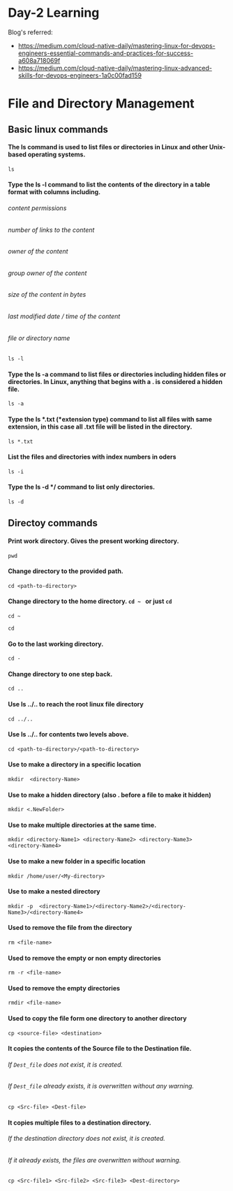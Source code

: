 # Day-2 Learning
Blog's referred:
- https://medium.com/cloud-native-daily/mastering-linux-for-devops-engineers-essential-commands-and-practices-for-success-a608a718069f
- https://medium.com/cloud-native-daily/mastering-linux-advanced-skills-for-devops-engineers-1a0c00fad159

# File and Directory Management
## Basic linux commands
#### The ls command is used to list files or directories in Linux and other Unix-based operating systems.
    ls
#### Type the ls -l command to list the contents of the directory in a table format with columns including.
###### content permissions
###### number of links to the content
###### owner of the content
###### group owner of the content
###### size of the content in bytes
###### last modified date / time of the content
###### file or directory name
    ls -l
#### Type the ls -a command to list files or directories including hidden files or directories. In Linux, anything that begins with a . is considered a hidden file.
    ls -a
#### Type the ls *.txt (*extension type) command to list all files with same extension, in this case all .txt file will be listed in the directory.
    ls *.txt
#### List the files and directories with index numbers in oders
    ls -i
#### Type the ls -d */ command to list only directories.
    ls -d
## Directoy commands
#### Print work directory. Gives the present working directory.
    pwd
#### Change directory to the provided path.
    cd <path-to-directory>
#### Change directory to the home directory. ```cd ~ ``` or just  ```cd ``` 
    cd ~
    
    cd
#### Go to the last working directory.
    cd -
#### Change directory to one step back.
    cd ..
#### Use ls ../.. to reach the root linux file directory
    cd ../..
#### Use ls ../.. for contents two levels above.
    cd <path-to-directory>/<path-to-directory>
#### Use to make a directory in a specific location
    mkdir  <directory-Name>
#### Use to make a hidden directory (also . before a file to make it hidden)
    mkdir <.NewFolder>
#### Use to make multiple directories at the same time.
    mkdir <directory-Name1> <directory-Name2> <directory-Name3> <directory-Name4>
#### Use to make a new folder in a specific location
    mkdir /home/user/<My-directory>
#### Use to make a nested directory
    mkdir -p  <directory-Name1>/<directory-Name2>/<directory-Name3>/<directory-Name4>
#### Used to remove the file from the directory
    rm <file-name>
#### Used to remove the empty or non empty directories
    rm -r <file-name>
#### Used to remove the empty directories
    rmdir <file-name>
#### Used to copy the file form one directory to another directory
    cp <source-file> <destination>
#### It copies the contents of the Source file to the Destination file.
###### If `Dest_file` does not exist, it is created.
###### If `Dest_file` already exists, it is overwritten without any warning.
    cp <Src-file> <Dest-file>
#### It copies multiple files to a destination directory.
###### If the destination directory does not exist, it is created.
###### If it already exists, the files are overwritten without warning.
    cp <Src-file1> <Src-file2> <Src-file3> <Dest-directory>






